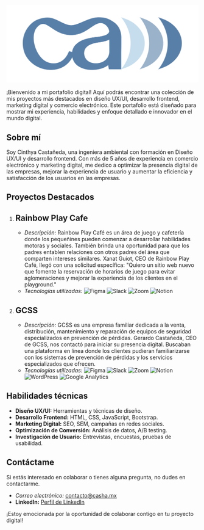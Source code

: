 ![Logo casha](images/brand/monograma.png)

¡Bienvenido a mi portafolio digital! Aquí podrás encontrar una colección de mis proyectos más destacados en diseño UX/UI,
desarrollo frontend, marketing digital y comercio electrónico. Este portafolio está diseñado para mostrar mi experiencia, 
habilidades y enfoque detallado e innovador en el mundo digital.

## Sobre mí

Soy Cinthya Castañeda, una ingeniera ambiental con formación en Diseño UX/UI y desarrollo frontend. 
Con más de 5 años de experiencia en comercio electrónico y marketing digital, me dedico a optimizar la presencia digital de las empresas, 
mejorar la experiencia de usuario y aumentar la eficiencia y satisfacción de los usuarios en las empresas.

## Proyectos Destacados
1. ## Rainbow Play Cafe
   - *Descripción:*
     Rainbow Play Café es un área de juego y cafetería donde los pequeñines pueden comenzar a desarrollar habilidades motoras y sociales.
     También brinda una oportunidad para que los padres entablen relaciones con otros padres del área que comparten intereses similares.
     Xanat Guiot, CEO de Rainbow Play Café, llegó con una solicitud específica: "Quiero un sitio web nuevo que fomente la reservación de
     horarios de juego para evitar aglomeraciones y mejorar la experiencia de los clientes en el playground."
    - *Tecnologías utilizadas:*
      <img src="https://img.shields.io/badge/Figma-%232E4564" alt="Figma">
      <img src="https://img.shields.io/badge/Slack-%2370A0AF" alt="Slack">
      <img src="https://img.shields.io/badge/Zoom-%2370A0AF" alt="Zoom">
      <img src="https://img.shields.io/badge/Notion-%23706993" alt="Notion">
2. ## GCSS
   - *Descripción:*
     GCSS es una empresa familiar dedicada a la venta, distribución, mantenimiento y reparación de equipos de seguridad especializados en
     prevención de pérdidas. Gerardo Castañeda, CEO de GCSS, nos contactó para iniciar su presencia digital. Buscaban una plataforma en línea
     donde los clientes pudieran familiarizarse con los sistemas de prevención de pérdidas y los servicios especializados que ofrecen.
    - *Tecnologías utilizadas:*
      <img src="https://img.shields.io/badge/Figma-%232E4564" alt="Figma">
      <img src="https://img.shields.io/badge/Slack-%2370A0AF" alt="Slack">
      <img src="https://img.shields.io/badge/Zoom-%2370A0AF" alt="Zoom">
      <img src="https://img.shields.io/badge/Notion-%23706993" alt="Notion">
      <img src="https://img.shields.io/badge/WordPress-%23A0C1B9" alt="WordPress">
      <img src="https://img.shields.io/badge/Google%20Analytics-%23EBBAB9" alt="Google Analytics">

## Habilidades técnicas
- **Diseño UX/UI:** Herramientas y técnicas de diseño.
- **Desarrollo Frontend:** HTML, CSS, JavaScript, Bootstrap.
- **Marketing Digital:** SEO, SEM, campañas en redes sociales.
- **Optimización de Conversión:** Análisis de datos, A/B testing.
- **Investigación de Usuario:** Entrevistas, encuestas, pruebas de usabilidad.

## Contáctame
Si estás interesado en colaborar o tienes alguna pregunta, no dudes en contactarme.
- *Correo electrónico:* [contacto@casha.mx](mailto:contacto@casha.mx)
- **LinkedIn:** [Perfil de LinkedIn](https://www.linkedin.com/in/cinthyacastaneda/)

¡Estoy emocionada por la oportunidad de colaborar contigo en tu proyecto digital!

